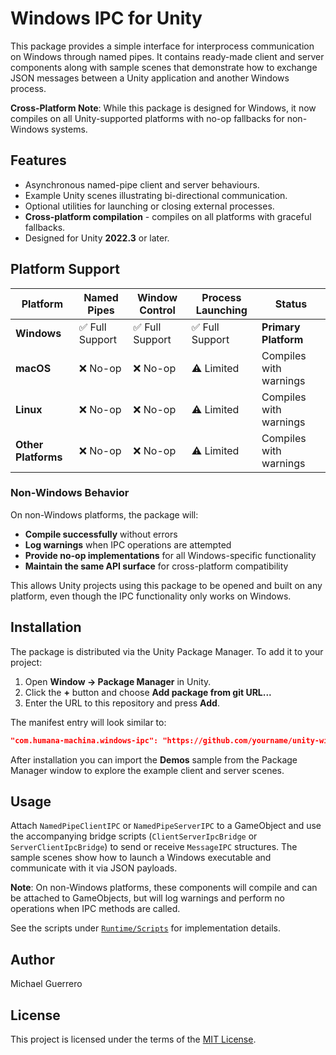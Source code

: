 # Windows IPC for Unity

This package provides a simple interface for interprocess communication on Windows through named pipes. It contains ready-made client and server components along with sample scenes that demonstrate how to exchange JSON messages between a Unity application and another Windows process.

**Cross-Platform Note**: While this package is designed for Windows, it now compiles on all Unity-supported platforms with no-op fallbacks for non-Windows systems.

## Features

- Asynchronous named-pipe client and server behaviours.
- Example Unity scenes illustrating bi-directional communication.
- Optional utilities for launching or closing external processes.
- **Cross-platform compilation** - compiles on all platforms with graceful fallbacks.
- Designed for Unity **2022.3** or later.

## Platform Support

| Platform | Named Pipes | Window Control | Process Launching | Status |
|----------|-------------|----------------|-------------------|--------|
| **Windows** | ✅ Full Support | ✅ Full Support | ✅ Full Support | **Primary Platform** |
| **macOS** | ❌ No-op | ❌ No-op | ⚠️ Limited | Compiles with warnings |
| **Linux** | ❌ No-op | ❌ No-op | ⚠️ Limited | Compiles with warnings |
| **Other Platforms** | ❌ No-op | ❌ No-op | ⚠️ Limited | Compiles with warnings |

### Non-Windows Behavior

On non-Windows platforms, the package will:
- **Compile successfully** without errors
- **Log warnings** when IPC operations are attempted
- **Provide no-op implementations** for all Windows-specific functionality
- **Maintain the same API surface** for cross-platform compatibility

This allows Unity projects using this package to be opened and built on any platform, even though the IPC functionality only works on Windows.

## Installation

The package is distributed via the Unity Package Manager. To add it to your project:

1. Open **Window → Package Manager** in Unity.
2. Click the **+** button and choose **Add package from git URL...**
3. Enter the URL to this repository and press **Add**.

The manifest entry will look similar to:

```json
"com.humana-machina.windows-ipc": "https://github.com/yourname/unity-windows-ipc.git"
```

After installation you can import the **Demos** sample from the Package Manager window to explore the example client and server scenes.

## Usage

Attach `NamedPipeClientIPC` or `NamedPipeServerIPC` to a GameObject and use the accompanying bridge scripts (`ClientServerIpcBridge` or `ServerClientIpcBridge`) to send or receive `MessageIPC` structures. The sample scenes show how to launch a Windows executable and communicate with it via JSON payloads.

**Note**: On non-Windows platforms, these components will compile and can be attached to GameObjects, but will log warnings and perform no operations when IPC methods are called.

See the scripts under [`Runtime/Scripts`](Runtime/Scripts) for implementation details.

## Author

Michael Guerrero

## License

This project is licensed under the terms of the [MIT License](LICENSE).
